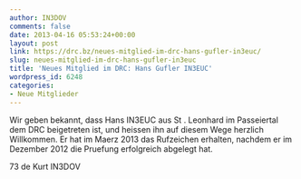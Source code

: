 ```yaml
---
author: IN3DOV
comments: false
date: 2013-04-16 05:53:24+00:00
layout: post
link: https://drc.bz/neues-mitglied-im-drc-hans-gufler-in3euc/
slug: neues-mitglied-im-drc-hans-gufler-in3euc
title: 'Neues Mitglied im DRC: Hans Gufler IN3EUC'
wordpress_id: 6248
categories:
- Neue Mitglieder
---
```


Wir geben bekannt, dass Hans IN3EUC aus St . Leonhard im Passeiertal dem DRC beigetreten ist, und heissen ihn auf diesem Wege herzlich Willkommen. Er hat im Maerz 2013 das Rufzeichen erhalten, nachdem er im Dezember 2012 die Pruefung erfolgreich abgelegt hat.

73 de Kurt IN3DOV
